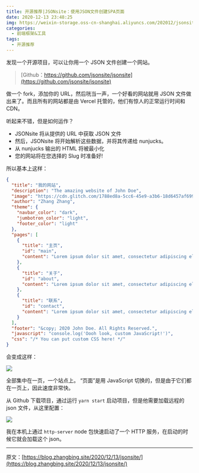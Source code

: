 ```yaml
---
title: 开源推荐|JSONsite：使用JSON文件创建SPA页面
date: 2020-12-13 23:48:25
img: https://weixin-storage.oss-cn-shanghai.aliyuncs.com/202012/jsonsite/1.gif
categories:
  - 前端框架&工具
tags:
  - 开源推荐
---
```


发现一个开源项目，可以让你用一个 JSON 文件创建一个网站。

<!-- more -->

> [Github：https://github.com/jsonsite/jsonsite](https://github.com/jsonsite/jsonsite)

做一个 fork，添加你的 URL，然后咣当一声，一个好看的网站就用 JSON 文件做出来了。而且所有的网站都是由 Vercel 托管的，他们有惊人的正常运行时间和 CDN。

听起来不错，但是如何运作？

- JSONsite 将从提供的 URL 中获取 JSON 文件
- 然后，JSONsite 将开始解析这些数据，并将其传递给 nunjucks。
- 从 nunjucks 输出的 HTML 将被最小化
- 您的网站将在您选择的 Slug 时准备好!

所以基本上这样：

```json
{
  "title": "我的网站",
  "description": "The amazing website of John Doe",
  "image": "https://cdn.glitch.com/1788ed8a-5cc6-45e9-a3b6-18d6457af699%2Fundraw_profile_pic_ic5t.png?v=1606325421049",
  "author": "Zhang Zhang",
  "theme": {
    "navbar_color": "dark",
    "jumbotron_color": "light",
    "footer_color": "light"
  },
  "pages": [
    {
      "title": "主页",
      "id": "main",
      "content": "Lorem ipsum dolor sit amet, consectetur adipiscing elit, sed do eiusmod tempor incididunt ut labore et dolore magna aliqua. Auctor urna nunc id cursus. Maecenas ultricies mi eget mauris pharetra et ultrices. Nunc consequat interdum varius sit. Suspendisse sed nisi lacus sed. Tempor id eu nisl nunc mi ipsum faucibus vitae. Urna nec tincidunt praesent semper feugiat nibh sed pulvinar. Euismod quis viverra nibh cras pulvinar mattis nunc sed blandit. Sit amet consectetur adipiscing elit ut aliquam purus sit amet. Platea dictumst quisque sagittis purus sit amet volutpat consequat. Interdum velit laoreet id donec ultrices tincidunt arcu non. Et netus et malesuada fames. Ipsum faucibus vitae aliquet nec ullamcorper sit. Ultricies mi eget mauris pharetra et. Etiam tempor orci eu lobortis elementum nibh tellus molestie. Dolor sit amet consectetur adipiscing. Sed tempus urna et pharetra pharetra massa massa ultricies mi. Ac tincidunt vitae semper quis lectus nulla at. Odio ut sem nulla pharetra diam sit amet. Viverra adipiscing at in tellus."
    },
    {
      "title": "关于",
      "id": "about",
      "content": "Lorem ipsum dolor sit amet, consectetur adipiscing elit, sed do eiusmod tempor incididunt ut labore et dolore magna aliqua. Luctus accumsan tortor posuere ac ut consequat semper viverra. Pharetra magna ac placerat vestibulum lectus mauris. Scelerisque in dictum non consectetur a erat nam at lectus. Vel pharetra vel turpis nunc eget lorem dolor sed viverra. Duis ultricies lacus sed turpis tincidunt id aliquet risus feugiat. Gravida in fermentum et sollicitudin. Quam vulputate dignissim suspendisse in est ante in nibh mauris. Sit amet mauris commodo quis. Bibendum enim facilisis gravida neque convallis a. Quis imperdiet massa tincidunt nunc pulvinar. Leo a diam sollicitudin tempor id. Sit amet facilisis magna etiam. Pharetra sit amet aliquam id diam maecenas ultricies. Nulla at volutpat diam ut venenatis tellus. Eget lorem dolor sed viverra ipsum nunc. Lobortis scelerisque fermentum dui faucibus in. Amet cursus sit amet dictum sit amet justo donec enim. Posuere urna nec tincidunt praesent semper feugiat."
    },
    {
      "title": "联系",
      "id": "contact",
      "content": "Lorem ipsum dolor sit amet, consectetur adipiscing elit, sed do eiusmod tempor incididunt ut labore et dolore magna aliqua. Augue ut lectus arcu bibendum at varius. Hac habitasse platea dictumst vestibulum rhoncus est. Tincidunt vitae semper quis lectus nulla at volutpat diam. Eu non diam phasellus vestibulum lorem sed risus ultricies. Posuere lorem ipsum dolor sit amet consectetur. Mauris sit amet massa vitae tortor. Malesuada fames ac turpis egestas maecenas pharetra convallis posuere. Diam volutpat commodo sed egestas egestas. Orci sagittis eu volutpat odio facilisis. Dui ut ornare lectus sit amet. Nisl vel pretium lectus quam id leo in vitae turpis. Pharetra et ultrices neque ornare aenean euismod elementum nisi quis. Arcu non sodales neque sodales ut etiam sit amet. Scelerisque purus semper eget duis at. Ac turpis egestas sed tempus urna et pharetra. Platea dictumst quisque sagittis purus."
    }
  ],
  "footer": "&copy; 2020 John Doe. All Rights Reserved.",
  "javascript": "console.log('Oooh look, custom JavaScript!')",
  "css": "/* You can put custom CSS here! */"
}
```

会变成这样：

![](https://weixin-storage.oss-cn-shanghai.aliyuncs.com/202012/jsonsite/1.gif)

全部集中在一页，一个站点上。 “页面”是用 JavaScript 切换的，但是由于它们都在一页上，因此速度非常快。

从 Github 下载项目，通过运行 `yarn start` 启动项目，但是他需要加载远程的 json 文件，从这里配置：

![](https://weixin-storage.oss-cn-shanghai.aliyuncs.com/202012/jsonsite/2.png)

我在本机上通过 `http-server` node 包快速启动了一个 HTTP 服务，在启动的时候它就会加载这个 json。

---

原文：[https://blog.zhangbing.site/2020/12/13/jsonsite/](https://blog.zhangbing.site/2020/12/13/jsonsite/)
